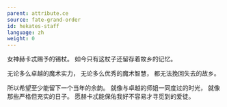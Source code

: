 ```yaml
---
parent: attribute.ce
source: fate-grand-order
id: hekates-staff
language: zh
weight: 0
---
```


女神赫卡忒赐予的锡杖。
如今只有这杖子还留存着故乡的记忆。

无论多么卓越的魔术实力，
无论多么优秀的魔术智慧，
都无法挽回失去的故乡。

所以希望至少能留下一个当年的余韵。
就像与卓越的师姐一同度过的时光，
就像那些严格但充实的日子。
愿赫卡忒能保佑我好不容易才寻觅到的爱徒。
